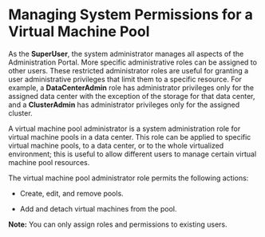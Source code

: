 # Managing System Permissions for a Virtual Machine Pool

As the **SuperUser**, the system administrator manages all aspects of the Administration Portal. More specific administrative roles can be assigned to other users. These restricted administrator roles are useful for granting a user administrative privileges that limit them to a specific resource. For example, a **DataCenterAdmin** role has administrator privileges only for the assigned data center with the exception of the storage for that data center, and a **ClusterAdmin** has administrator privileges only for the assigned cluster.

A virtual machine pool administrator is a system administration role for virtual machine pools in a data center. This role can be applied to specific virtual machine pools, to a data center, or to the whole virtualized environment; this is useful to allow different users to manage certain virtual machine pool resources.

The virtual machine pool administrator role permits the following actions:

* Create, edit, and remove pools.

* Add and detach virtual machines from the pool.

**Note:** You can only assign roles and permissions to existing users.

